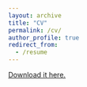 ```yaml
---
layout: archive
title: "CV"
permalink: /cv/
author_profile: true
redirect_from:
  - /resume
---
```


<u><a href="https://francescapanero.github.io/files/Academic CV Francesca Panero.pdf">Download it here.</a></u>
<br/>
